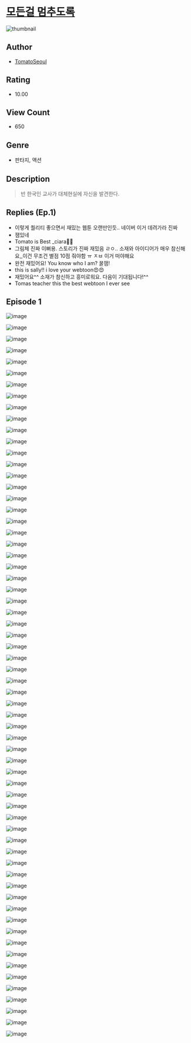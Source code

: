 # [모든걸 멈추도록](https://comic.naver.com/challenge/list?titleId=810016)
![thumbnail](https://image-comic.pstatic.net/user_contents_data/challenge_comic/2023/05/23/366340/upload_7149009628191810357_480x623.jpeg)

## Author
- [TomatoSeoul](https://comic.naver.com/artistTitle?id=366340)

## Rating
- 10.00

## View Count
- 650

## Genre
- 판타지, 액션

## Description
> 반 한국인 교사가 대체현실에 자신을 발견한다.

## Replies (Ep.1)
- 이렇게 퀄리티 좋으면서 재밌는 웹툰 오랜만인듯.. 네이버 이거 데려가라 진짜
- 잼있네
- Tomato is Best _ciara👍🏻
- 그림체 진짜 이뻐용. 스토리가 진짜 재밌음 ㄹㅇ.. 소재와 아이디어가 매우 참신해요,,이건 무조건 별점 10점 줘야함 ㅠ ㅈㅂ 이거 떠야해요
- 완전 재밌어요! You know who I am? 꿀잼!
- this is sally!! i love your webtoon😍😍
- 재밌어요^^ 소재가 참신하고 흥미로워요. 다음이 기대됩니다!^^
- Tomas teacher this the best webtoon I ever see

## Episode 1
![image](https://image-comic.pstatic.net/user_contents_data/challenge_comic/2023/05/23/366340/upload_7004002753281275236.jpeg)

![image](https://image-comic.pstatic.net/user_contents_data/challenge_comic/2023/05/23/366340/upload_7077743481353167462.jpeg)

![image](https://image-comic.pstatic.net/user_contents_data/challenge_comic/2023/05/23/366340/upload_3905244529337710901.jpeg)

![image](https://image-comic.pstatic.net/user_contents_data/challenge_comic/2023/05/23/366340/upload_7004049818308142648.jpeg)

![image](https://image-comic.pstatic.net/user_contents_data/challenge_comic/2023/05/23/366340/upload_3617294514997573987.jpeg)

![image](https://image-comic.pstatic.net/user_contents_data/challenge_comic/2023/05/23/366340/upload_3473793064775989604.jpeg)

![image](https://image-comic.pstatic.net/user_contents_data/challenge_comic/2023/05/23/366340/upload_3761459383731893093.jpeg)

![image](https://image-comic.pstatic.net/user_contents_data/challenge_comic/2023/05/23/366340/upload_3834077535422985781.jpeg)

![image](https://image-comic.pstatic.net/user_contents_data/challenge_comic/2023/05/23/366340/upload_4120856758092981815.jpeg)

![image](https://image-comic.pstatic.net/user_contents_data/challenge_comic/2023/05/23/366340/upload_3702579259734570849.jpeg)

![image](https://image-comic.pstatic.net/user_contents_data/challenge_comic/2023/05/23/366340/upload_3762588409616491108.jpeg)

![image](https://image-comic.pstatic.net/user_contents_data/challenge_comic/2023/05/23/366340/upload_7233736903171912242.jpeg)

![image](https://image-comic.pstatic.net/user_contents_data/challenge_comic/2023/05/23/366340/upload_7221584886819742818.jpeg)

![image](https://image-comic.pstatic.net/user_contents_data/challenge_comic/2023/05/23/366340/upload_3775481472714039608.jpeg)

![image](https://image-comic.pstatic.net/user_contents_data/challenge_comic/2023/05/23/366340/upload_3991371670860490034.jpeg)

![image](https://image-comic.pstatic.net/user_contents_data/challenge_comic/2023/05/23/366340/upload_3762533434035156024.jpeg)

![image](https://image-comic.pstatic.net/user_contents_data/challenge_comic/2023/05/23/366340/upload_7377519858484984164.jpeg)

![image](https://image-comic.pstatic.net/user_contents_data/challenge_comic/2023/05/23/366340/upload_7378076387408962404.jpeg)

![image](https://image-comic.pstatic.net/user_contents_data/challenge_comic/2023/05/23/366340/upload_7148954455763214949.jpeg)

![image](https://image-comic.pstatic.net/user_contents_data/challenge_comic/2023/05/23/366340/upload_3775198674135770722.jpeg)

![image](https://image-comic.pstatic.net/user_contents_data/challenge_comic/2023/05/23/366340/upload_7364060727938725683.jpeg)

![image](https://image-comic.pstatic.net/user_contents_data/challenge_comic/2023/05/23/366340/upload_7005458506696438372.jpeg)

![image](https://image-comic.pstatic.net/user_contents_data/challenge_comic/2023/05/23/366340/upload_3977860867787339313.jpeg)

![image](https://image-comic.pstatic.net/user_contents_data/challenge_comic/2023/05/23/366340/upload_7234250388809332530.jpeg)

![image](https://image-comic.pstatic.net/user_contents_data/challenge_comic/2023/05/23/366340/upload_4063480740202100581.jpeg)

![image](https://image-comic.pstatic.net/user_contents_data/challenge_comic/2023/05/23/366340/upload_3977859562885833008.jpeg)

![image](https://image-comic.pstatic.net/user_contents_data/challenge_comic/2023/05/23/366340/upload_7003152612605898807.jpeg)

![image](https://image-comic.pstatic.net/user_contents_data/challenge_comic/2023/05/23/366340/upload_7220739581404330341.jpeg)

![image](https://image-comic.pstatic.net/user_contents_data/challenge_comic/2023/05/23/366340/upload_7292230741414405170.jpeg)

![image](https://image-comic.pstatic.net/user_contents_data/challenge_comic/2023/05/23/366340/upload_3473735671231951414.jpeg)

![image](https://image-comic.pstatic.net/user_contents_data/challenge_comic/2023/05/23/366340/upload_3977012964735607094.jpeg)

![image](https://image-comic.pstatic.net/user_contents_data/challenge_comic/2023/05/23/366340/upload_4134974500228129844.jpeg)

![image](https://image-comic.pstatic.net/user_contents_data/challenge_comic/2023/05/23/366340/upload_3486455921958336825.jpeg)

![image](https://image-comic.pstatic.net/user_contents_data/challenge_comic/2023/05/23/366340/upload_7017795022845142577.jpeg)

![image](https://image-comic.pstatic.net/user_contents_data/challenge_comic/2023/05/23/366340/upload_7075264099040781412.jpeg)

![image](https://image-comic.pstatic.net/user_contents_data/challenge_comic/2023/05/23/366340/upload_4049071645400511285.jpeg)

![image](https://image-comic.pstatic.net/user_contents_data/challenge_comic/2023/05/23/366340/upload_7293070730465731170.jpeg)

![image](https://image-comic.pstatic.net/user_contents_data/challenge_comic/2023/05/23/366340/upload_3977296625099092322.jpeg)

![image](https://image-comic.pstatic.net/user_contents_data/challenge_comic/2023/05/23/366340/upload_3978708586954045030.jpeg)

![image](https://image-comic.pstatic.net/user_contents_data/challenge_comic/2023/05/23/366340/upload_3979264738763223907.jpeg)

![image](https://image-comic.pstatic.net/user_contents_data/challenge_comic/2023/05/23/366340/upload_7018356662900975160.jpeg)

![image](https://image-comic.pstatic.net/user_contents_data/challenge_comic/2023/05/23/366340/upload_7291944856331838009.jpeg)

![image](https://image-comic.pstatic.net/user_contents_data/challenge_comic/2023/05/23/366340/upload_3991087807969245283.jpeg)

![image](https://image-comic.pstatic.net/user_contents_data/challenge_comic/2023/05/23/366340/upload_7148110022293677156.jpeg)

![image](https://image-comic.pstatic.net/user_contents_data/challenge_comic/2023/05/23/366340/upload_4048844028525097830.jpeg)

![image](https://image-comic.pstatic.net/user_contents_data/challenge_comic/2023/05/23/366340/upload_3703196086479250993.jpeg)

![image](https://image-comic.pstatic.net/user_contents_data/challenge_comic/2023/05/23/366340/upload_3990578721200563760.jpeg)

![image](https://image-comic.pstatic.net/user_contents_data/challenge_comic/2023/05/23/366340/upload_3689685283322083172.jpeg)

![image](https://image-comic.pstatic.net/user_contents_data/challenge_comic/2023/05/23/366340/upload_3907261235512632677.jpeg)

![image](https://image-comic.pstatic.net/user_contents_data/challenge_comic/2023/05/23/366340/upload_3991987186969293412.jpeg)

![image](https://image-comic.pstatic.net/user_contents_data/challenge_comic/2023/05/23/366340/upload_3762536715390313523.jpeg)

![image](https://image-comic.pstatic.net/user_contents_data/challenge_comic/2023/05/23/366340/upload_3702575037700780600.jpeg)

![image](https://image-comic.pstatic.net/user_contents_data/challenge_comic/2023/05/23/366340/upload_4062587945381017702.jpeg)

![image](https://image-comic.pstatic.net/user_contents_data/challenge_comic/2023/05/23/366340/upload_7365416412911056182.jpeg)

![image](https://image-comic.pstatic.net/user_contents_data/challenge_comic/2023/05/23/366340/upload_7291383190590470192.jpeg)

![image](https://image-comic.pstatic.net/user_contents_data/challenge_comic/2023/05/23/366340/upload_3977070134290364514.jpeg)

![image](https://image-comic.pstatic.net/user_contents_data/challenge_comic/2023/05/23/366340/upload_7234577823492628837.jpeg)

![image](https://image-comic.pstatic.net/user_contents_data/challenge_comic/2023/05/23/366340/upload_7377800225326708789.jpeg)

![image](https://image-comic.pstatic.net/user_contents_data/challenge_comic/2023/05/23/366340/upload_7148731250627656038.jpeg)

![image](https://image-comic.pstatic.net/user_contents_data/challenge_comic/2023/05/23/366340/upload_4064046985183836467.jpeg)

![image](https://image-comic.pstatic.net/user_contents_data/challenge_comic/2023/05/23/366340/upload_3991141865165644643.jpeg)

![image](https://image-comic.pstatic.net/user_contents_data/challenge_comic/2023/05/23/366340/upload_3631089190494745656.jpeg)

![image](https://image-comic.pstatic.net/user_contents_data/challenge_comic/2023/05/23/366340/upload_3703142206064189749.jpeg)

![image](https://image-comic.pstatic.net/user_contents_data/challenge_comic/2023/05/23/366340/upload_3474026152785426273.jpeg)
